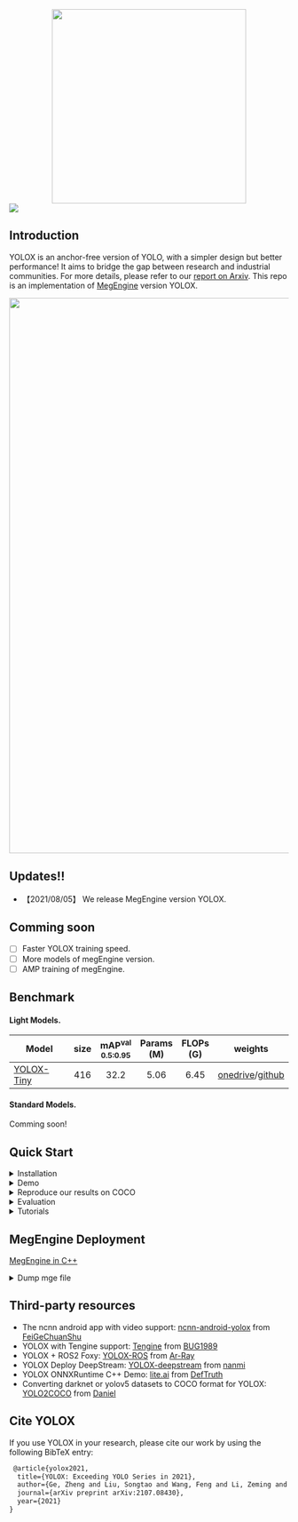 <div align="center"><img src="assets/logo.png" width="350"></div>
<img src="assets/demo.png" >

## Introduction
YOLOX is an anchor-free version of YOLO, with a simpler design but better performance! It aims to bridge the gap between research and industrial communities.
For more details, please refer to our [report on Arxiv](https://arxiv.org/abs/2107.08430).
This repo is an implementation of [MegEngine](https://github.com/MegEngine/MegEngine) version YOLOX.

<img src="assets/git_fig.png" width="1000" >

## Updates!!
* 【2021/08/05】 We release MegEngine version YOLOX.

## Comming soon
- [ ] Faster YOLOX training speed.
- [ ] More models of megEngine version.
- [ ] AMP training of megEngine.

## Benchmark

#### Light Models.
| Model                                      | size | mAP<sup>val<br>0.5:0.95 | Params<br>(M) | FLOPs<br>(G) |                           weights                            |
| ------------------------------------------ | :--: | :---------------------: | :-----------: | :----------: | :----------------------------------------------------------: |
| [YOLOX-Tiny](./exps/default/yolox_tiny.py) | 416  |          32.2           |     5.06      |     6.45     | [onedrive]()/[github]() |


#### Standard Models.
Comming soon!

## Quick Start

<details>
<summary>Installation</summary>

Step1. Install YOLOX.
```shell
git clone git@github.com:Megvii-BaseDetection/YOLOX.git
cd YOLOX
pip3 install -U pip && pip3 install -r requirements.txt
pip3 install -v -e .  # or  python3 setup.py develop
```
Step2. Install [pycocotools](https://github.com/cocodataset/cocoapi).

```shell
pip3 install cython; pip3 install 'git+https://github.com/cocodataset/cocoapi.git#subdirectory=PythonAPI'
```

</details>

<details>
<summary>Demo</summary>

Step1. Download a pretrained model from the benchmark table.

Step2. Use either -n or -f to specify your detector's config. For example:

```shell
python tools/demo.py image -n yolox-tiny -c /path/to/your/yolox_tiny.pkl --path assets/dog.jpg --conf 0.25 --nms 0.45 --tsize 416 --save_result --device [cpu/gpu]
```
or
```shell
python tools/demo.py image -f exps/default/yolox_tiny.py -c /path/to/your/yolox_tiny.pkl --path assets/dog.jpg --conf 0.25 --nms 0.45 --tsize 416 --save_result --device [cpu/gpu]
```
Demo for video:
```shell
python tools/demo.py video -n yolox-s -c /path/to/your/yolox_s.pkl --path /path/to/your/video --conf 0.25 --nms 0.45 --tsize 416 --save_result --device [cpu/gpu]
```


</details>

<details>
<summary>Reproduce our results on COCO</summary>

Step1. Prepare COCO dataset
```shell
cd <YOLOX_HOME>
ln -s /path/to/your/COCO ./datasets/COCO
```

Step2. Reproduce our results on COCO by specifying -n:

```shell
python tools/train.py -n yolox-tiny -d 8 -b 128
```
* -d: number of gpu devices
* -b: total batch size, the recommended number for -b is num-gpu * 8

When using -f, the above commands are equivalent to:

```shell
python tools/train.py -f exps/default/yolox-tiny.py -d 8 -b 128
```

</details>


<details>
<summary>Evaluation</summary>

We support batch testing for fast evaluation:

```shell
python tools/eval.py -n  yolox-tiny -c yolox_tiny.pkl -b 64 -d 8 --conf 0.001 [--fuse]
```
* --fuse: fuse conv and bn
* -d: number of GPUs used for evaluation. DEFAULT: All GPUs available will be used.
* -b: total batch size across on all GPUs

To reproduce speed test, we use the following command:
```shell
python tools/eval.py -n  yolox-tiny -c yolox_tiny.pkl -b 1 -d 1 --conf 0.001 --fuse
```

</details>


<details>
<summary>Tutorials</summary>

*  [Training on custom data](docs/train_custom_data.md).

</details>



## MegEngine Deployment

[MegEngine in C++](./demo/MegEngine)

<details>
<summary>Dump mge file</summary>

**NOTE**: result model is dumped with `optimize_for_inference` and `enable_fuse_conv_bias_nonlinearity`.

```shell
python3 tools/export_mge.py -n yolox-tiny -c yolox_tiny.pkl --dump_path yolox_tiny.mge
```
</details>

## Third-party resources
* The ncnn android app with video support: [ncnn-android-yolox](https://github.com/FeiGeChuanShu/ncnn-android-yolox) from [FeiGeChuanShu](https://github.com/FeiGeChuanShu)
* YOLOX with Tengine support: [Tengine](https://github.com/OAID/Tengine/blob/tengine-lite/examples/tm_yolox.cpp) from [BUG1989](https://github.com/BUG1989)
* YOLOX + ROS2 Foxy: [YOLOX-ROS](https://github.com/Ar-Ray-code/YOLOX-ROS) from [Ar-Ray](https://github.com/Ar-Ray-code)
* YOLOX Deploy DeepStream: [YOLOX-deepstream](https://github.com/nanmi/YOLOX-deepstream) from [nanmi](https://github.com/nanmi)
* YOLOX ONNXRuntime C++ Demo: [lite.ai](https://github.com/DefTruth/lite.ai/blob/main/ort/cv/yolox.cpp) from [DefTruth](https://github.com/DefTruth)
* Converting darknet or yolov5 datasets to COCO format for YOLOX: [YOLO2COCO](https://github.com/RapidAI/YOLO2COCO) from [Daniel](https://github.com/znsoftm)

## Cite YOLOX
If you use YOLOX in your research, please cite our work by using the following BibTeX entry:

```latex
 @article{yolox2021,
  title={YOLOX: Exceeding YOLO Series in 2021},
  author={Ge, Zheng and Liu, Songtao and Wang, Feng and Li, Zeming and Sun, Jian},
  journal={arXiv preprint arXiv:2107.08430},
  year={2021}
}
```

